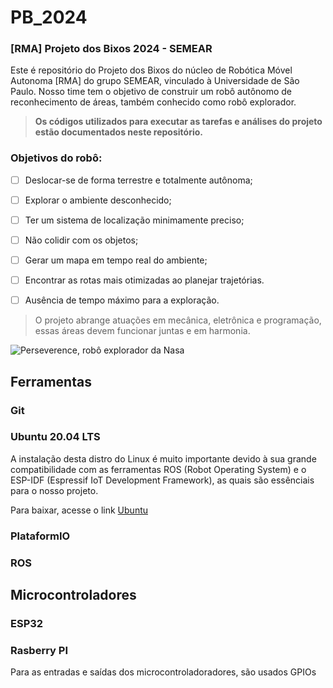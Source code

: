 # PB_2024

### [RMA] Projeto dos Bixos 2024 - SEMEAR
Este é repositório do Projeto dos Bixos do núcleo de Robótica Móvel Autonoma [RMA] do grupo SEMEAR, vinculado à Universidade de São Paulo. Nosso time tem o objetivo de construir um robô autônomo de reconhecimento de áreas, também conhecido como robô explorador. 

> **Os códigos utilizados para executar as tarefas e análises do projeto estão documentados neste repositório.**

### Objetivos do robô:
- [ ] Deslocar-se de forma terrestre e totalmente autônoma;
- [ ] Explorar o ambiente desconhecido;
- [ ] Ter um sistema de localização minimamente preciso;
- [ ] Não colidir com os objetos;
- [ ] Gerar um mapa em tempo real do ambiente;
- [ ] Encontrar as rotas mais otimizadas ao planejar trajetórias.
- [ ] Ausência de tempo máximo para a exploração.


> O projeto abrange atuações em mecânica, eletrônica e programação, essas áreas devem funcionar juntas e em harmonia.


![Perseverence, robô explorador da Nasa](https://s2.glbimg.com/BYR-XBxo73uWsG6s5jsWnZDdlRg=/620x350/e.glbimg.com/og/ed/f/original/2021/02/18/117021449_diana6.jpg)

## Ferramentas

### Git

### Ubuntu 20.04 LTS
A instalação desta distro do Linux é muito importante devido à sua grande compatibilidade com as ferramentas ROS (Robot Operating System) e o ESP-IDF (Espressif IoT Development Framework), as quais são essênciais para o nosso projeto.

Para baixar, acesse o link [Ubuntu](https://ubuntu.com/download)

### PlataformIO

### ROS

## Microcontroladores

### ESP32

### Rasberry PI

Para as entradas e saídas dos microcontroladoradores, são usados GPIOs

